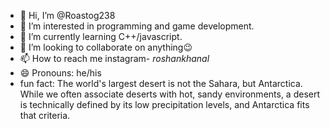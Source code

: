 - 👋 Hi, I’m @Roastog238
- 👀 I’m interested in programming and game development.
- 🌱 I’m currently learning C++/javascript.
- 💞️ I’m looking to collaborate on anything😉
- 📫 How to reach me instagram- _roshankhanal_
- 😄 Pronouns: he/his
- fun fact: The world's largest desert is not the Sahara, but Antarctica. While we often associate deserts with hot, sandy environments, a desert is technically defined by its low precipitation levels, and Antarctica fits that criteria.

<!---
Roastog238/Roastog238 is a ✨ special ✨ repository because its `README.md` (this file) appears on your GitHub profile.
You can click the Preview link to take a look at your changes.
--->
